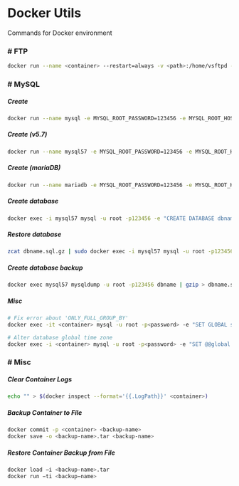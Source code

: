 # Docker Utils
Commands for Docker environment

### \# FTP

```bash
docker run --name <container> --restart=always -v <path>:/home/vsftpd -p 20:20 -p 21:21 -p 47400-47470:47400-47470 -e FTP_USER=admin -e FTP_PASS=123456 -e PASV_ADDRESS=<ip> -d bogem/ftp
```

### \# MySQL

##### Create
```bash
docker run --name mysql -e MYSQL_ROOT_PASSWORD=123456 -e MYSQL_ROOT_HOST=% -p 3306:3306 -d mysql/mysql-server --default-authentication-plugin=mysql_native_password --character-set-server=utf8 --collation-server=utf8_unicode_ci
```

##### Create (v5.7)
```bash
docker run --name mysql57 -e MYSQL_ROOT_PASSWORD=123456 -e MYSQL_ROOT_HOST=% -p 3306:3306 -d mysql/mysql-server:5.7 --character-set-server=utf8 --collation-server=utf8_unicode_ci
```

##### Create (mariaDB)
```bash
docker run --name mariadb -e MYSQL_ROOT_PASSWORD=123456 -e MYSQL_ROOT_HOST=% -p 3306:3306 -d ghcr.io/linuxserver/mariadb --character-set-server=utf8 --collation-server=utf8_unicode_ci
```

##### Create database

```bash
docker exec -i mysql57 mysql -u root -p123456 -e "CREATE DATABASE dbname;"
```

##### Restore database
```bash
zcat dbname.sql.gz | sudo docker exec -i mysql57 mysql -u root -p123456 dbname
```

##### Create database backup
```bash
docker exec mysql57 mysqldump -u root -p123456 dbname | gzip > dbname.sql.gz
```

##### Misc
```bash
# Fix error about 'ONLY_FULL_GROUP_BY'
docker exec -it <container> mysql -u root -p<password> -e "SET GLOBAL sql_mode=(SELECT REPLACE(@@sql_mode,'ONLY_FULL_GROUP_BY',''));"

# Alter database global time zone
docker exec -i <container> mysql -u root -p<password> -e "SET @@global.time_zone = '-03:00'";
```

### \# Misc

##### Clear Container Logs
```bash
echo "" > $(docker inspect --format='{{.LogPath}}' <container>)
```

##### Backup Container to File
```bash
docker commit -p <container> <backup-name>
docker save -o <backup-name>.tar <backup-name>
```

##### Restore Container Backup from File
```bash
docker load −i <backup-name>.tar
docker run −ti <backup−name>
```
